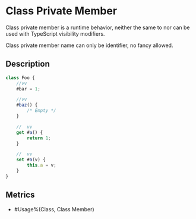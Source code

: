 # Class Private Member

Class private member is a runtime behavior, neither the same to nor can be used with
TypeScript visibility modifiers.

Class private member name can only be identifier, no fancy allowed.

## Description

```js
class Foo {
    //vv
    #bar = 1;

    //vv
    #baz() {
        /* Empty */
    }

    //  vv
    get #a() {
        return 1;
    }

    //  vv
    set #a(v) {
        this.a = v;
    }
}
```

## Metrics

* #Usage%(Class, Class Member)

